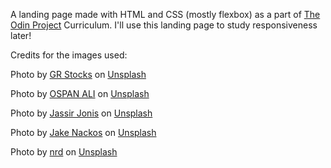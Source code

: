 A landing page made with HTML and CSS (mostly flexbox) as a part of <a href="https://www.theodinproject.com/" target="_blank">The Odin Project</a> Curriculum. I'll use this landing page to study responsiveness later!

Credits for the images used:

Photo by <a href="https://unsplash.com/@grstocks?utm_content=creditCopyText&utm_medium=referral&utm_source=unsplash">GR Stocks</a> on <a href="https://unsplash.com/photos/grayscale-photo-of-person-holding-glass-Iq9SaJezkOE?utm_content=creditCopyText&utm_medium=referral&utm_source=unsplash">Unsplash</a>
  
Photo by <a href="https://unsplash.com/@ospanali?utm_content=creditCopyText&utm_medium=referral&utm_source=unsplash">OSPAN ALI</a> on <a href="https://unsplash.com/photos/woman-in-black-crew-neck-shirt-6xv4A1VA1rU?utm_content=creditCopyText&utm_medium=referral&utm_source=unsplash">Unsplash</a>

Photo by <a href="https://unsplash.com/@jassirjonis?utm_content=creditCopyText&utm_medium=referral&utm_source=unsplash">Jassir Jonis</a> on <a href="https://unsplash.com/photos/man-in-black-crew-neck-shirt-QWa0TIUW638?utm_content=creditCopyText&utm_medium=referral&utm_source=unsplash">Unsplash</a>

Photo by <a href="https://unsplash.com/@jakenackos?utm_content=creditCopyText&utm_medium=referral&utm_source=unsplash">Jake Nackos</a> on <a href="https://unsplash.com/photos/woman-in-white-crew-neck-shirt-smiling-IF9TK5Uy-KI?utm_content=creditCopyText&utm_medium=referral&utm_source=unsplash">Unsplash</a>

Photo by <a href="https://unsplash.com/@nicotitto?utm_content=creditCopyText&utm_medium=referral&utm_source=unsplash">nrd</a> on <a href="https://unsplash.com/photos/woman-in-blue-crew-neck-shirt-ZmmAnliy1d4?utm_content=creditCopyText&utm_medium=referral&utm_source=unsplash">Unsplash</a>
    
    